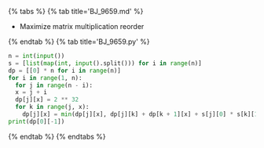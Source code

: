 {% tabs %}
{% tab title='BJ_9659.md' %}

* Maximize matrix multiplication reorder

{% endtab %}
{% tab title='BJ_9659.py' %}

```py
n = int(input())
s = [list(map(int, input().split())) for i in range(n)]
dp = [[0] * n for i in range(n)]
for i in range(1, n):
  for j in range(n - i):
  x = j + i
  dp[j][x] = 2 ** 32
  for k in range(j, x):
    dp[j][x] = min(dp[j][x], dp[j][k] + dp[k + 1][x] + s[j][0] * s[k][1] * s[x][1])
print(dp[0][-1])
```

{% endtab %}
{% endtabs %}